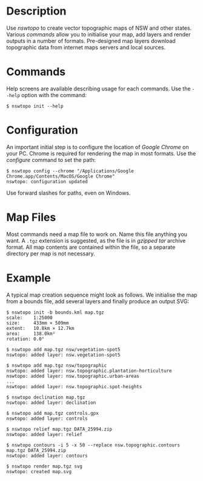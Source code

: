 # Description

Use *nswtopo* to create vector topographic maps of NSW and other states. Various *commands* allow you to initialise your map, add layers and render outputs in a number of formats. Pre-designed map layers download topographic data from internet maps servers and local sources.

# Commands

Help screens are available describing usage for each commands. Use the `--help` option with the command:

```
$ nswtopo init --help
```

# Configuration

An important initial step is to configure the location of *Google Chrome* on your PC. Chrome is required for rendering the map in most formats. Use the *configure* command to set the path:

```
$ nswtopo config --chrome "/Applications/Google Chrome.app/Contents/MacOS/Google Chrome"
nswtopo: configuration updated
```

Use forward slashes for paths, even on Windows.

# Map Files

Most commands need a map file to work on. Name this file anything you want. A `.tgz` extension is suggested, as the file is in *gzipped tar* archive format. All map contents are contained within the file, so a separate directory per map is not necessary.

# Example

A typical map creation sequence might look as follows. We initialise the map from a bounds file, add several layers and finally produce an output SVG:

```
$ nswtopo init -b bounds.kml map.tgz
scale:    1:25000
size:     433mm × 509mm
extent:   10.8km × 12.7km
area:     138.0km²
rotation: 0.0°
```

```
$ nswtopo add map.tgz nsw/vegetation-spot5
nswtopo: added layer: nsw.vegetation-spot5
```

```
$ nswtopo add map.tgz nsw/topographic
nswtopo: added layer: nsw.topographic.plantation-horticulture
nswtopo: added layer: nsw.topographic.urban-areas
...
nswtopo: added layer: nsw.topographic.spot-heights
```

```
$ nswtopo declination map.tgz
nswtopo: added layer: declination
```

```
$ nswtopo add map.tgz controls.gpx
nswtopo: added layer: controls
```

```
$ nswtopo relief map.tgz DATA_25994.zip
nswtopo: added layer: relief
```

```
$ nswtopo contours -i 5 -x 50 --replace nsw.topographic.contours map.tgz DATA_25994.zip
nswtopo: added layer: contours
```

```
$ nswtopo render map.tgz svg
nswtopo: created map.svg
```

